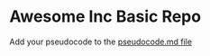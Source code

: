 # Awesome Inc Basic Repo

Add your pseudocode to the [pseudocode.md file](https://github.com/bootcamp-students/basic-repo/blob/master/pseudocode.md)
